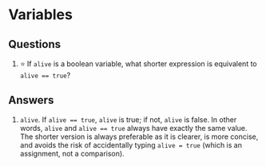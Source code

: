 # Variables
## Questions
1. :star: If `alive` is a boolean variable, what shorter expression is equivalent to `alive == true`?
## Answers
1. `alive`. If `alive == true`, `alive` is true; if not, `alive` is false. In other words, `alive` and `alive == true` always have exactly the same value. The shorter version is always preferable as it is clearer, is more concise, and avoids the risk of accidentally typing `alive = true` (which is an assignment, not a comparison).
